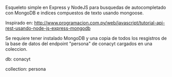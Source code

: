 Esqueleto simple en Express y NodeJS para busquedas de autocompletado con MongoDB e indices compuestos de texto usando mongoose.

Inspirado en:  http://www.programacion.com.py/web/javascript/tutorial-api-rest-usando-node-js-express-mongodb

Se requiere tener instalado MongoDB y una copia de todos los resgistros de la base de datos del endpoint "persona" de conacyt cargados en una coleccion.

db: conacyt

collection: persona
